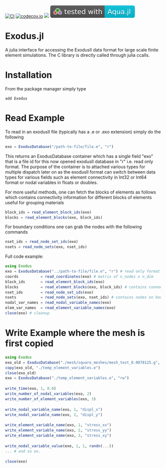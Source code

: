 [![CI](https://github.com/cmhamel/Exodus.jl/actions/workflows/ci.yml/badge.svg)](https://github.com/cmhamel/Exodus.jl/actions/workflows/ci.yml)
[![codecov.io](http://codecov.io/github/cmhamel/Exodus.jl/coverage.svg?branch=master)](http://codecov.io/github/cmhamel/Exodus.jl?branch=master)
[![](https://img.shields.io/badge/docs-stable-blue.svg)](https://cmhamel.github.io/Exodus.jl)
[![Aqua QA](https://raw.githubusercontent.com/JuliaTesting/Aqua.jl/master/badge.svg)](https://github.com/JuliaTesting/Aqua.jl)

# Exodus.jl
A julia interface for accessing the ExodusII data format for large scale finite element simulations. The C library is directly called through julia ccalls. 

# Installation
From the package manager simply type
```
add Exodus
```

# Read Example
To read in an exodusII file (typically has a .e or .exo extension) simply do the following

```julia
exo = ExodusDatabase("/path-to-file/file.e", "r")
```
This returns an ExodusDatabase container which has a single field "exo" that is a file id for this now opened exodusII database in "r" i.e. read only format. The purpose of the container is to attached various types for multiple dispatch later on as the exodusII format can switch between data types for various fields such as element connectivity in Int32 or Int64 format or nodal variables in floats or doubles.

For more useful methods, one can fetch the blocks of elements as follows which contains connectivity information for different blocks of elements useful for grouping materials
```julia
block_ids = read_element_block_ids(exo)
blocks = read_element_blocks(exo, block_ids)
```
For boundary conditions one can grab the nodes with the following commands
```julia
nset_ids = read_node_set_ids(exo)
nsets = read_node_sets(exo, nset_ids)
```

Full code example:
```julia
using Exodus
exo = ExodusDatabase("../path-to-file/file.e", "r") # read only format
coords          = read_coordinates(exo) # matrix of n_nodes x n_dim
block_ids       = read_element_block_ids(exo)
blocks          = read_element_blocks(exo, block_ids) # contains connectivity information
nset_ids        = read_node_set_ids(exo)
nsets           = read_node_sets(exo, nset_ids) # contains nodes on boundaries
nodal_var_names = read_nodal_variable_names(exo)
elem_var_names  = read_element_variable_names(exo)
close(exo) # cleanup
```

# Write Example where the mesh is first copied
```julia
using Exodus
exo_old = ExodusDatabase("./mesh/square_meshes/mesh_test_0.0078125.g", "r")
copy(exo_old, "./temp_element_variables.e")
close(exo_old)
exo = ExodusDatabase("./temp_element_variables.e", "rw")

write_time(exo, 1, 0.0)
write_number_of_nodal_variables(exo, 2)
write_number_of_element_variables(exo, 3)

write_nodal_variable_name(exo, 1, "displ_x")
write_nodal_variable_name(exo, 2, "displ_y")

write_element_variable_name(exo, 1, "stress_xx")
write_element_variable_name(exo, 2, "stress_yy")
write_element_variable_name(exo, 3, "stress_xy")

write_nodal_variable_value(exo, 1, 1, randn(...))
... # and so on.

close(exo)
```
